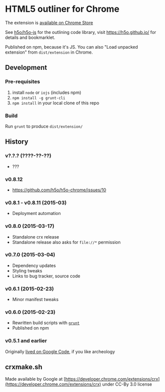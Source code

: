 # HTML5 outliner for Chrome #

The extension is [available on Chrome Store](https://chrome.google.com/webstore/detail/html5-outliner/afoibpobokebhgfnknfndkgemglggomo)

See [h5o/h5o-js](https://github.com/h5o/h5o-js) for the outlining code library, visit https://h5o.github.io/ for details and bookmarklet.

Published on npm, because it's JS. You can also "Load unpacked extension" from `dist/extension` in Chrome.

## Development ##

### Pre-requisites ###

1. install `node` or `iojs` (includes npm)
2. `npm install -g grunt-cli`
3. `npm install` in your local clone of this repo

### Build ###

Run `grunt` to produce `dist/extension/`

## History ##

### v?.?.? (????-??-??) ###
* ???

### v0.8.12 ###
* https://github.com/h5o/h5o-chrome/issues/10

### v0.8.1 - v0.8.11 (2015-03) ###
* Deployment automation

### v0.8.0 (2015-03-17) ###
* Standalone crx release
* Standalone release also asks for `file://*` permission

### v0.7.0 (2015-03-04) ###
* Dependency updates
* Styling tweaks
* Links to bug tracker, source code

### v0.6.1 (2015-02-23) ###
* Minor manifest tweaks

### v0.6.0 (2015-02-23) ###
* Rewritten build scripts with [`grunt`](http://gruntjs.com)
* Published on npm

### v0.5.1 and earlier ###
Originally [lived on Google Code](https://code.google.com/p/h5o), if you like archeology 

## crxmake.sh ##

Made available by Google at [https://developer.chrome.com/extensions/crx](https://developer.chrome.com/extensions/crx) under CC-By 3.0 license
